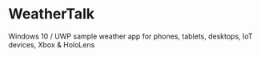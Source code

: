 # WeatherTalk
Windows 10 / UWP sample weather app for phones, tablets, desktops, IoT devices, Xbox &amp; HoloLens
